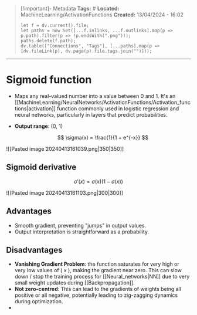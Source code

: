> [!important]- Metadata
> **Tags:** #
> **Located:** MachineLearning/ActivationFunctions
> **Created:** 13/04/2024 - 16:02
> ```dataviewjs
> let f = dv.current().file;
> let paths = new Set([...f.inlinks, ...f.outlinks].map(p => p.path).filter(p => !p.endsWith(".png")));
> paths.delete(f.path);
> dv.table(["Connections", "Tags"], [...paths].map(p => [dv.fileLink(p), dv.page(p).file.tags.join("")]));
> ```

___
# Sigmoid function

- Maps any real-valued number into a value between 0 and 1. It's an [[MachineLearning/NeuralNetworks/ActivationFunctions/Activation_functions|activation]] function commonly used in logistic regression and neural networks, particularly in layers that predict probabilities.
- **Output range**: (0, 1)

  $$ \sigma(x) = \frac{1}{1 + e^{-x}} $$


![[Pasted image 20240413161039.png|350|350]]

## Sigmoid derivative 

  $$ \sigma'(x) = \sigma(x)(1 - \sigma(x)) $$


![[Pasted image 20240413161103.png|300|300]]



## Advantages
- Smooth gradient, preventing "jumps" in output values.
- Output interpretation is straightforward as a probability.
## Disadvantages

- **Vanishing Gradient Problem**: the function saturates for very high or very low values of \( x \), making the gradient near zero. This can slow down /  stop the training process for [[Neural_networks|NN]] due to very small weight updates during [[Backpropagation]].
- **Not zero-centred**: This can lead to the gradients of weights being all positive or all negative, potentially leading to zig-zagging dynamics during optimization.
- 